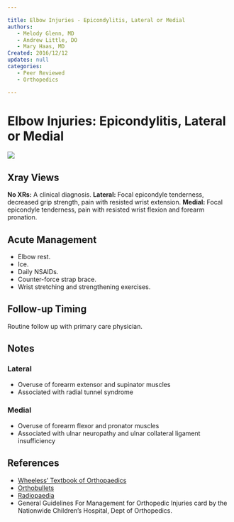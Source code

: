 ```yaml
---

title: Elbow Injuries - Epicondylitis, Lateral or Medial
authors:
   - Melody Glenn, MD
   - Andrew Little, DO
   - Mary Haas, MD
Created: 2016/12/12
updates: null
categories:
   - Peer Reviewed
   - Orthopedics

---
```


# Elbow Injuries: Epicondylitis, Lateral or Medial

![](image-1)

## Xray Views
**No XRs:** A clinical diagnosis.
**Lateral:** Focal epicondyle tenderness, decreased grip strength, pain with resisted wrist extension.
**Medial:** Focal epicondyle tenderness, pain with resisted wrist flexion and forearm pronation.

## Acute Management
- Elbow rest.
- Ice.
- Daily NSAIDs.
- Counter-force strap brace.
- Wrist stretching and strengthening exercises.

## Follow-up Timing

Routine follow up with primary care physician.

## Notes

### Lateral
- Overuse of forearm extensor and supinator muscles
- Associated with radial tunnel syndrome

### Medial
- Overuse of forearm flexor and pronator muscles
- Associated with ulnar neuropathy and ulnar collateral ligament insufficiency

## References
- [Wheeless’ Textbook of Orthopaedics](http://Wheelessonline.com)
- [Orthobullets](http://OrthoBullets.com)
- [Radiopaedia](http://Radiopaedia.org)
- General Guidelines For Management for Orthopedic Injuries card by the Nationwide Children’s Hospital, Dept of Orthopedics.
